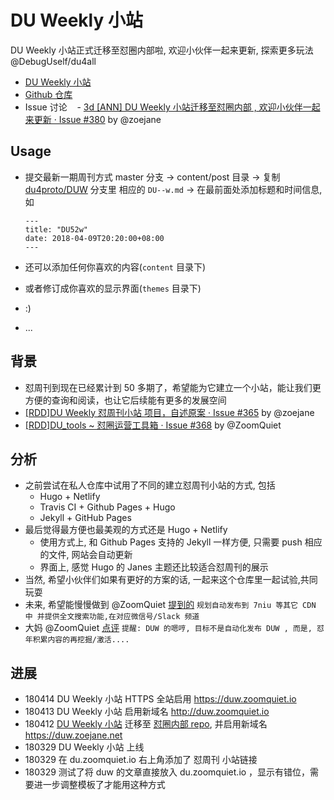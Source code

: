 # DU Weekly 小站

DU Weekly 小站正式迁移至怼圈内部啦, 欢迎小伙伴一起来更新, 探索更多玩法 
@DebugUself/du4all 

- [DU Weekly 小站](http://duw.zoomquiet.io/)
- [Github 仓库](https://github.com/DebugUself/duw)
- Issue 讨论
    - [3d [ANN] DU Weekly 小站迁移至怼圈内部 , 欢迎小伙伴一起来更新 · Issue #380](https://github.com/DebugUself/du4proto/issues/380) by @zoejane

## Usage

- 提交最新一期周刊方式
master 分支 -> content/post 目录 ->  复制 [du4proto/DUW](https://github.com/DebugUself/du4proto/tree/DUW) 分支里 相应的 `DU--w.md` -> 在最前面处添加标题和时间信息, 如

    ```
    ---
    title: "DU52w"
    date: 2018-04-09T20:20:00+08:00
    ---
    ```
    
- 还可以添加任何你喜欢的内容(`content` 目录下)
- 或者修订成你喜欢的显示界面(`themes` 目录下) 
- :)
- ...

## 背景

- 怼周刊到现在已经累计到 50 多期了，希望能为它建立一个小站，能让我们更方便的查询和阅读，也让它后续能有更多的发展空间
- [[RDD]DU Weekly 怼周刊小站 项目，自述原案 · Issue #365](https://github.com/DebugUself/du4proto/issues/365) by @zoejane
- [[RDD]DU_tools ~ 怼圈运营工具箱 · Issue #368](https://github.com/DebugUself/du4proto/issues/368) by @ZoomQuiet


## 分析

- 之前尝试在私人仓库中试用了不同的建立怼周刊小站的方式, 包括
    - Hugo + Netlify 
    - Travis CI + Github Pages + Hugo
    - Jekyll + GitHub Pages 
- 最后觉得最方便也最美观的方式还是 Hugo + Netlify
    - 使用方式上, 和 Github Pages 支持的 Jekyll 一样方便, 只需要 push 相应的文件, 网站会自动更新
    - 界面上, 感觉 Hugo 的 Janes 主题还比较适合怼周刊的展示
- 当然, 希望小伙伴们如果有更好的方案的话, 一起来这个仓库里一起试验,共同玩耍
- 未来, 希望能慢慢做到 @ZoomQuiet  [提到的](https://github.com/DebugUself/du4proto/issues/368) `规划自动发布到 7niu 等其它 CDN 中
并提供全文搜索功能,在对应微信号/Slack 频道`
- 大妈 @ZoomQuiet  [点评](https://github.com/DebugUself/du4proto/issues/381#issuecomment-381327439) `提醒: DUW 的嗯哼, 目标不是自动化发布 DUW , 而是, 怼年积累内容的再挖掘/激活....`


## 进展

- 180414 DU Weekly 小站 HTTPS 全站启用 https://duw.zoomquiet.io
- 180413 DU Weekly 小站 启用新域名 http://duw.zoomquiet.io
- 180412 [DU Weekly 小站](https://duw.zoejane.net/) 迁移至 [怼圈内部 repo](https://github.com/DebugUself/duw), 并启用新域名 https://duw.zoejane.net
- 180329 DU Weekly 小站 上线
- 180329 在 du.zoomquiet.io 右上角添加了 怼周刊 小站链接
- 180329 测试了将 duw 的文章直接放入 du.zoomquiet.io ，显示有错位，需要进一步调整模板了才能用这种方式
